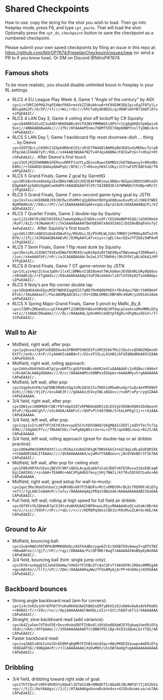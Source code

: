 # Shared Checkpoints

How to use: copy the string for the shot you wish to load.  Then go into freeplay mode,
press F6, and type `cpt_paste`.  That will load the shot.  Optionally press the
`cpt_do_checkpoint` button to save the checkpoint as a numbered checkpoint.

Please submit your own saved checkpoints by filing an issue in this repo at:
https://github.com/NitrOP7674/FreeplayCheckpoint/issues/new (or send a PR to
if you know how).  Or DM on Discord @NitroP#7674.

## Famous shots

To be more realistic, you should disable unlimited boost in freeplay in your RL settings.

- RLCS 4 EU League Play Week 4, Game 1 "Angle of the century" by Al0t
  `cpv1/xf8RI26P0QJVgFE4WsFRQ5rmsVkZI5Bubbsw8+hF8XE0K5E6JpixEqZf8TylLxBOigAAG2P//8/5P//+f///+Wi//+D////hPCfwOyGK8BZo/q/d6WFv6hYB72mQFi87uxsPgEAAIC/.`
- RLCS 4 LAN Day 3, Game 4 ceiling shot off kickoff by C9 Squishy
  `cpv1840RRId2vUI3uA9Dt9RKRbBRc0VCP4ZBVYMMRWSkj0P57+1Cg0qDROUYp8Qwis09vej//4NNAABbBwAAk////2fR//8FAAAAPEnmv79DMT5VE7dApb0WPYnslTyOWD/A/ml4PwEAAIC/.`
- RLCS 5 LAN Day 1, Game 1 backboard flip reset doomsee-dish ... thing ... by Deevo
  `cpv1OIP2Q/Lul0SMxI1E8pb0RDnKtES/zRtE7FW4Q8iNAMXyB43E8SodxMDOocTulaBDfgcAAJZ4AAD7yP//RdL//xd4AAB3WQAA7N2Tv4F4qsADBNe/FQCkwPzG+7+dha2+9tchPwEAAIC/.`
  After Deevo's first touch
  `cpv15U5jRIE5KMWNkGFEMxxxRMFPJsUYLyZEsnvRwwrE6MRbVJhETNdwwxy2+8RxOBxEAMz//+1OAADQcQAAayQAAPqG//8F8///l+K6voyhKkCsOby/J2YrwFIPC8AFUaO/TNo0PgEAAIC/.`
- RLCS 5 Grand Finals, Game 2 goal by GarrettG
  `cpv1Rh5BxVkxk0XeGp1EeZBHxYWDiEVJHIVEAFFWRJnwL0RNor9EGpdiROOV38MimZhEQgAAAFgzAADzQgAACw4AAPErAAAQDAAAfXl5P/28J8BQ36lA7WRWQHJthUBp+6M/2tjYPgEAAIC/.`
- RLCS 5 Grand Finals, Game 7 zero-second game-tying goal by JSTN
  `cpv1ksFxxc4VE0N8BJFDJQCRwjHSHMVCqIpBOkmtRHYgoEQ0uaxEavMjxCchBEXYWEE8pRMAAKLH///K8v//nP///wlIAAAAAAAAZqA6vxqGLcAprqlAzK/mOAAAAABqCPi/kZAQPwEAAIC/.`
- RLCS 7 Quarter Finals, Game 2 double-tap by Squishy
  `cpv1j2SzRKlRcUQCh0tEDk27wmwXgkNyvItBUkcsxOF/tESSHoNDP4SQQ/id30SMeG4/KuP//8iZ//9JNwAAnP///5k5AAAAAAAAYDwhQE60lkAb9S5ASI/EOIWxBbqFmVu7yC4ePwEAAIC/.`
  After Squishy's first touch
  `cpv1HSJJRFz4QEUIoDxEd9AxRJy/MkUDxiJEzP5VRLWLIUUcfMRDYjhPROky0UTu2tRD7O///2fL//9JRQAAGBkAAEvM//83MgAAYLATvxiyvr/gELlAxcQIwJfFZkDz5WPAxMLCPgEAAIC/.`
- RLCS 7 Semi Finals, Game 1 flip reset dunk by Squishy
  `cpv1ReiLRLzVZUWI7XVEed5Wwf8tMEXO/opBiRpOxBtTAEXNyaTDWzamwpfZ00Rwmlc/iun//xkmAAAFkP//nP///wJCAAABAAAAr3e2wL37C78Wh6c/9hJFOVCy6LkOkA2/KPXTPgEAAIC/.`
- RLCS 8 Grand Finals, Game 7 OT game-winner by JSTN
  `cpv1tLyzxHgtZcXseJpDhr1lxXCjBMWvnI1B38a4wtTWLkU0wnJEVDE4RLbRy0QG6os/sRUAAKiQ//+ITgAAdv///60uAAAKAAAAptVoP2NimkA4vlzA7lU7O4y02Txo6B86pcsIPwEAAIC/.`
- RLCS 9 Noly’s pre flip corner double tap
  `cpv1DbQmRdxWsEQyuMZD7N8hRZqqkES57qBD7RnRQ0bPKEX+fBxEApu7Q8rt50R9mVFDfvb//3AoAAAaof//PwcAAOMpAACB1v//hV+ZQNLGM8DcDBFAMc49wM/ysD91do3AemoXPwEAAIC/.`
- RLCS X Spring Major Grand Finals, Game 5 pinch by MaRc_By_8.
  `cpv1fZMPxZMGeUXsx/pCF64gRPl2Z8MZBYhBkoVORVOU1MT0qcpCeeXzxOMsMMRiEFg+etz//1tWAACOOwAAm/////6L//8AAAAALJpOvHHhckDDtpTAgRi+OhgNuzkDih+/7+1tPwEAAIC/.`

## Wall to Air

- Midfield, right wall, after pop:
  `cpv1yq5uxa33gkPuUEBEDGx4xSFBR0PSHQ5E5FsURCD2bkTMz21EwJvsQ5N6Z0QmsUhEXff//wn8///X+P//Cy4AAHIvAAB8nf//O2vzP33LuL91H8S/bFdIQNb8NkA85VZAAACAPwFE6Os9.`
- Midfield, right wall, rolling approach:
  `cpv1kkksRbAYbUSuR7pCgrwbRT5cgUSF64dBcnbKRJeVCsQAAAAAFc2sRGBo/cN46eY+/RcAACALAABgdQAAm////6/x//8AAAAAMtoXQNMxsEDGpms+AAAAAMyv5rgAAAAAAACAPwEAAIC/.`
- Midfield, left wall, after pop:
  `cpv1Vqp0xXnPAcSqFDNE5Md8xSQg3cMLbQtE2IsfROh1dMSwRnxEprSuQz4eYMTKNVFEo9j///bQ//9j1P//exsAAE3F///gOAAAzzE4vy5WLsBGQvc//nu6P/aPyr/ygSZAAACAPwEAAAAA.`
- 3/4 field, right wall, after pop:
  `cpv1DW1yxcbN0MQ8+CNErFN7xQpU28TxRPNDmGAQRJzQiESVgIVE6Nn0Q6X2bUQwxnhEFuP//9pxAACghf//uScAAOA/AAAFuf//QkPvPlh4878Wb/S+kkLHP6gl1j+crA1AAACAPwEAAAAA.`
- 3/4 field, left wall, after pop:
  `cpv1zgx1xZrLm0TYFChEY0J8xexypESCVvhDhSH6Q/b8gMQAIoZEOljeQ5YTecTv71pE9N///34gAACP7v//fBkAACbD//+wPgAApBkzv3x+xL+2f7E/qokBQLxoxL+0zJI/AACAPwEAAAAA.`
- 3/4 field, left wall, rolling approach (great for double-tap or air dribble practice):
  `cpv1Q0AwRWIOGMUh0dtCiiccRZAaJsUAAIhB1gK7RBVkbkS3+mZC8qiuRLqkUEQKSXk++CAAADESAACIfAAAm/////QVAAAAAAAA4/wjwMxFYkABUou+cjNcOYWxBbrtF3k7AACAPwEAAIC/.`
- Midfield, left wall, after pop for ceiling shot:
  `cpv1FBRxRR7H/UIeojBEV5l9RfiQEkLAcgxEaDAfxCoGJEQTvKFESRuvw1SXxENCaqREgjIAAIKU//+zcAAA+TEAAMc+AACXPgAAb57mvyjVHj7NWJi/kF70v5QthD7Lw9s+AACAPwEAAAAA.`
- Midfield, right wall, good setup for wall-to-musty:
  `cpv1qoc3ReJNoUSVobxCzjAdRV0DxkR7FIhBGPu+RCCvOMQV9hrBLDifREM9FsRiEFg+ef7//7gLAACCeQAAnP///wfu//8AAAAAq8qiP6Qxt0BuUaK/AAAAAAAAAABISEe6AACAPwEAAIC/.`
- Full field, left wall, rolling at high speed for full field air dribble:
  `cpv1079FxYbJQkWuR7pCOJ0txXuWUUUAAIhBP8nwxLDSysMAAAAAUzQCxa5aKcNbr64+e/v//xjs//9ShP//nP///+aD///+////REMQPqIWvsC0D1U/R9zMuuZLWrmc46E/AACAPwEAAIC/.`

## Ground to Air

- Midfield, bouncing ball:
  `cpv15u8nRWGtP0TRPKdDMM06RUQsz0SF64dBnzygw6ZrEcSKDB7E9vbmwy5+q8TSTWI+NhwAAFev///gjf//nP///+qy//8BAAAA/PulQF9BEr8wgT1AAAAAAIWxBbpEpNo8AACAPwEAAIC/.`
- 3/4 field, bouncing ball (hint: single jump only):
  `cpv1KYDrwxOggEXIJwhEOGmHw/S9kEV7FIhBLOfcQxCQFsTt9AVDFRc2RDmz8MMSg4A+gysAACKe///tlf//nP///3Dm//8AAAAAHayWwJfFQsAMyAjArPF+On6Hojn4SRXAAACAPwEAAIC/.`

## Backboard bounces

- Strong angle backboard read (aim for corners):
  `cpv1j4cVxRZoiUV+EPhD7VtoRaRKHUUAAIhBN3sERTyBkkSzbJxEW4x8w6zAVkPUeKk++B0AAIrf//+I9v//nv///0pjAAAAAAAAlNm9QLLXIz++SCC/hbEFukT11rkAAAAAAACAPwEAAIC/.`
- Straight, slow backboard read (add variance):
  `cpv164Zjw5wn7UT8vE5ErDxvxHvAoEN7FIhBnAliQtbSw0QXpWJEfEqbwqibeURiEFg+Edn//xK4//9FFQAAm////35DAAAAAAAADTcCQNWtPECiBprAtD3iOQwkLbsY7QS/AACAPwEAAIC/.`
- Faster backboard read:
  `cpv1sq3AQIvAhkIuYwlD+EE8RFqRgMR7FIhB1nUzQ3qv+0QuPKREIEauwpxAmERiEFg+EQEAAP36//9OBgAAnP///+lCAAAAAAAAjXqVwMbh/L6i6W7AaOgfugAAAAAAAAAAAACAPwEAAIC/.`

## Dribbling

- 3/4 field, dribbling toward right side of goal:
  `cpv1ThTCQxoFz0RF4RVDSYy8QwEl1ETmSIdB+DMmQhT5i8QaOkJBLRWFQlTIj8SZUVa+gs///5jZ//8oYAAAgv///1/C//8TAAAA6gnbvvmDsb4n9xs+dJSDu9zomLva/uk7AACAPwEAAIC/.`
  
